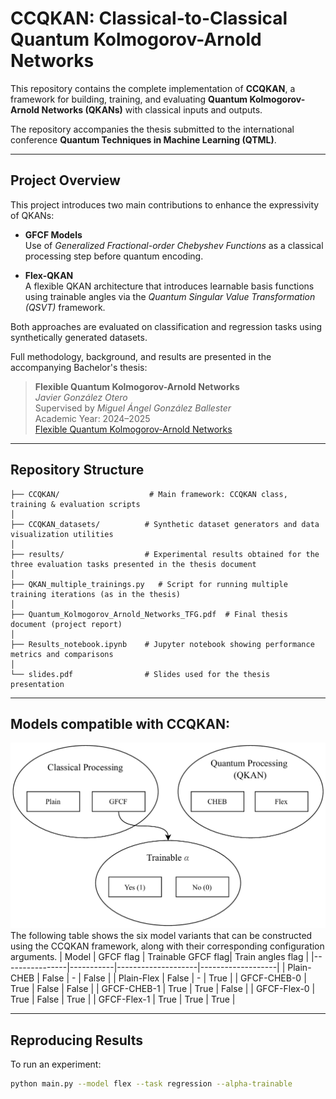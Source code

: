 # CCQKAN: Classical-to-Classical Quantum Kolmogorov-Arnold Networks

This repository contains the complete implementation of **CCQKAN**, a framework for building, training, and evaluating **Quantum Kolmogorov-Arnold Networks (QKANs)** with classical inputs and outputs.

The repository accompanies the thesis submitted to the international conference **Quantum Techniques in Machine Learning (QTML)**.  

---

## Project Overview

This project introduces two main contributions to enhance the expressivity of QKANs:

- **GFCF Models**  
  Use of *Generalized Fractional-order Chebyshev Functions* as a classical processing step before quantum encoding.

- **Flex-QKAN**  
  A flexible QKAN architecture that introduces learnable basis functions using trainable angles via the *Quantum Singular Value Transformation (QSVT)* framework.

Both approaches are evaluated on classification and regression tasks using synthetically generated datasets.

Full methodology, background, and results are presented in the accompanying Bachelor's thesis:

> **Flexible Quantum Kolmogorov-Arnold Networks**  
> *Javier González Otero*  
> Supervised by *Miguel Ángel González Ballester*  
> Academic Year: 2024–2025  
> [Flexible Quantum Kolmogorov-Arnold Networks](./Thesis%20report/Flexible_Quantum_Kolmogorov_Arnold_Networks.pdf)

---

## Repository Structure

```text
├── CCQKAN/                    # Main framework: CCQKAN class, training & evaluation scripts
│
├── CCQKAN_datasets/          # Synthetic dataset generators and data visualization utilities
│
├── results/                  # Experimental results obtained for the three evaluation tasks presented in the thesis document
│
├── QKAN_multiple_trainings.py   # Script for running multiple training iterations (as in the thesis)
│
├── Quantum_Kolmogorov_Arnold_Networks_TFG.pdf  # Final thesis document (project report)
│
├── Results_notebook.ipynb    # Jupyter notebook showing performance metrics and comparisons
│
└── slides.pdf                # Slides used for the thesis presentation
```


---

## Models compatible with CCQKAN:
![CCQKAN Models](./Thesis%20report/images/Models_CCQKAN.png)
The following table shows the six model variants that can be constructed using the CCQKAN framework, along with their corresponding configuration arguments.
| Model          | GFCF flag | Trainable GFCF flag| Train angles flag |
|----------------|-----------|--------------------|-------------------|
| Plain-CHEB     | False     | -                  | False             |
| Plain-Flex     | False     | -                  | True              |
| GFCF-CHEB-0    | True      | False              | False             |
| GFCF-CHEB-1    | True      | True               | False             |
| GFCF-Flex-0    | True      | False              | True              |
| GFCF-Flex-1    | True      | True               | True              |

---

## Reproducing Results

To run an experiment:

```bash
python main.py --model flex --task regression --alpha-trainable

